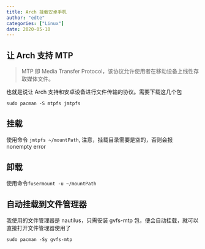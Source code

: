 ```yaml
---
title: Arch 挂载安卓手机
author: "edte"
categories: ["Linux"]
date: 2020-05-10
---
```




## 让 Arch 支持 MTP

> MTP 即 Media Transfer Protocol，该协议允许使用者在移动设备上线性存取媒体文件。

也就是说让 Arch 支持和安卓设备进行文件传输的协议。需要下载这几个包

```
sudo pacman -S mtpfs jmtpfs
```

## 挂载

使用命令 `jmtpfs ~/mountPath`, 注意，挂载目录需要是空的，否则会报 nonempty error

## 卸载

使用命令`fusermount -u ~/mountPath`



## 自动挂载到文件管理器

我使用的文件管理器是 nautilus，只需安装 gvfs-mtp 包，便会自动挂载，就可以直接打开文件管理器使用了

```
sudo pacman -Sy gvfs-mtp
```

